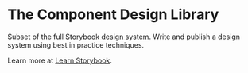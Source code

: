 # The Component Design Library

Subset of the full [Storybook design system](https://github.com/storybookjs/design-system/).
Write and publish a design system using best in practice techniques.

Learn more at [Learn Storybook](https://learnstorybook.com).
